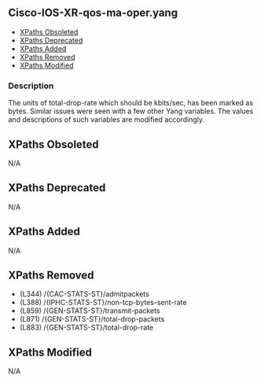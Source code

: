 ## Cisco-IOS-XR-qos-ma-oper.yang

- [XPaths Obsoleted](#xpaths-obsoleted)
- [XPaths Deprecated](#xpaths-deprecated)
- [XPaths Added](#xpaths-added)
- [XPaths Removed](#xpaths-removed)
- [XPaths Modified](#xpaths-modified)

### Description

The units of total-drop-rate which should be kbits/sec, has been marked as bytes. Similar issues were seen with a few other Yang variables. The values and descriptions of such variables are modified accordingly.

## XPaths Obsoleted

N/A

## XPaths Deprecated

N/A

## XPaths Added

N/A

## XPaths Removed

- (L344)	/{CAC-STATS-ST}/admitpackets
- (L388)	/{IPHC-STATS-ST}/non-tcp-bytes-sent-rate
- (L859)	/{GEN-STATS-ST}/transmit-packets
- (L871)	/{GEN-STATS-ST}/total-drop-packets
- (L883)	/{GEN-STATS-ST}/total-drop-rate

## XPaths Modified

N/A

